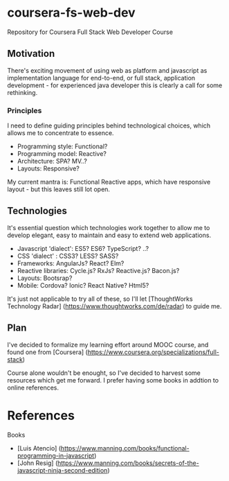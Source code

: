 # coursera-fs-web-dev
Repository for Coursera Full Stack Web Developer Course

## Motivation

There's exciting movement of using web as platform and javascript as implementation language for end-to-end, or full stack, application development - for experienced java developer this is clearly a call for some rethinking.

### Principles

I need to define guiding principles behind technological choices, which allows me to concentrate to essence.

* Programming style: Functional?
* Programming model: Reactive?
* Architecture: SPA? MV..? 
* Layouts: Responsive?

My current mantra is: Functional Reactive apps, which have responsive layout - but this leaves still lot open.

## Technologies

It's essential question which technologies work together to allow me to develop elegant, easy to maintain and easy to extend web applications.

* Javascript 'dialect': ES5? ES6? TypeScript? ..?
* CSS 'dialect' : CSS3? LESS? SASS?
* Frameworks: AngularJs? React? Elm?
* Reactive libraries: Cycle.js? RxJs? Reactive.js? Bacon.js?
* Layouts: Bootsrap?
* Mobile: Cordova? Ionic? React Native? Html5?

It's just not applicable to try all of these, so I'll let [ThoughtWorks Technology Radar] (https://www.thoughtworks.com/de/radar) to guide me.

## Plan

I've decided to formalize my learning effort around MOOC course, and found one from [Coursera] (https://www.coursera.org/specializations/full-stack)

Course alone wouldn't be enought, so I've decided to harvest some resources which get me forward. I prefer having some books in addtion to online references.

# References 

Books

* [Luis Atencio] (https://www.manning.com/books/functional-programming-in-javascript)
* [John Resig] (https://www.manning.com/books/secrets-of-the-javascript-ninja-second-edition)

